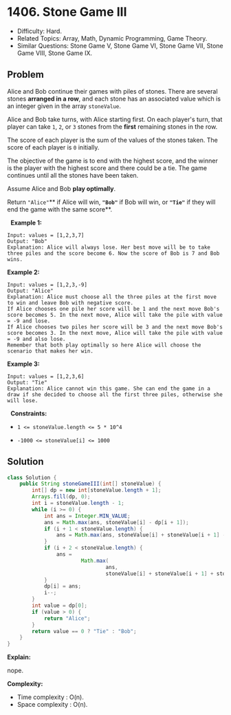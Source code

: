 # 1406. Stone Game III

- Difficulty: Hard.
- Related Topics: Array, Math, Dynamic Programming, Game Theory.
- Similar Questions: Stone Game V, Stone Game VI, Stone Game VII, Stone Game VIII, Stone Game IX.

## Problem

Alice and Bob continue their games with piles of stones. There are several stones **arranged in a row**, and each stone has an associated value which is an integer given in the array ```stoneValue```.

Alice and Bob take turns, with Alice starting first. On each player's turn, that player can take ```1```, ```2```, or ```3``` stones from the **first** remaining stones in the row.

The score of each player is the sum of the values of the stones taken. The score of each player is ```0``` initially.

The objective of the game is to end with the highest score, and the winner is the player with the highest score and there could be a tie. The game continues until all the stones have been taken.

Assume Alice and Bob **play optimally**.

Return ```"Alice"```** if Alice will win, **```"Bob"```** if Bob will win, or **```"Tie"```** if they will end the game with the same score**.

 
**Example 1:**

```
Input: values = [1,2,3,7]
Output: "Bob"
Explanation: Alice will always lose. Her best move will be to take three piles and the score become 6. Now the score of Bob is 7 and Bob wins.
```

**Example 2:**

```
Input: values = [1,2,3,-9]
Output: "Alice"
Explanation: Alice must choose all the three piles at the first move to win and leave Bob with negative score.
If Alice chooses one pile her score will be 1 and the next move Bob's score becomes 5. In the next move, Alice will take the pile with value = -9 and lose.
If Alice chooses two piles her score will be 3 and the next move Bob's score becomes 3. In the next move, Alice will take the pile with value = -9 and also lose.
Remember that both play optimally so here Alice will choose the scenario that makes her win.
```

**Example 3:**

```
Input: values = [1,2,3,6]
Output: "Tie"
Explanation: Alice cannot win this game. She can end the game in a draw if she decided to choose all the first three piles, otherwise she will lose.
```

 
**Constraints:**


	
- ```1 <= stoneValue.length <= 5 * 10^4```
	
- ```-1000 <= stoneValue[i] <= 1000```



## Solution

```java
class Solution {
    public String stoneGameIII(int[] stoneValue) {
        int[] dp = new int[stoneValue.length + 1];
        Arrays.fill(dp, 0);
        int i = stoneValue.length - 1;
        while (i >= 0) {
            int ans = Integer.MIN_VALUE;
            ans = Math.max(ans, stoneValue[i] - dp[i + 1]);
            if (i + 1 < stoneValue.length) {
                ans = Math.max(ans, stoneValue[i] + stoneValue[i + 1] - dp[i + 2]);
            }
            if (i + 2 < stoneValue.length) {
                ans =
                        Math.max(
                                ans,
                                stoneValue[i] + stoneValue[i + 1] + stoneValue[i + 2] - dp[i + 3]);
            }
            dp[i] = ans;
            i--;
        }
        int value = dp[0];
        if (value > 0) {
            return "Alice";
        }
        return value == 0 ? "Tie" : "Bob";
    }
}
```

**Explain:**

nope.

**Complexity:**

* Time complexity : O(n).
* Space complexity : O(n).
